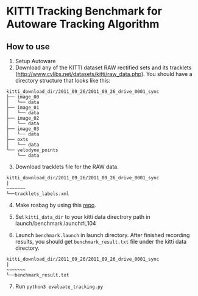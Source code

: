 # KITTI Tracking Benchmark for Autoware Tracking Algorithm
## How to use


1. Setup Autoware
2. Download any of the KITTI dataset RAW rectified sets and its tracklets (http://www.cvlibs.net/datasets/kitti/raw_data.php).
You should have a directory structure that looks like this:
```
kitti_download_dir/2011_09_26/2011_09_26_drive_0001_sync
├── image_00
│   └── data
├── image_01
│   └── data
├── image_02
│   └── data
├── image_03
│   └── data
├── oxts
│   └── data
└── velodyne_points
    └── data
```
3. Download tracklets file for the RAW data.
```
kitti_download_dir/2011_09_26/2011_09_26_drive_0001_sync
|
~~~~~~~
└──tracklets_labels.xml
```

4. Make rosbag by using this [repo](https://github.com/tomas789/kitti2bag).

5. Set `kitti_data_dir` to your kitti data directrory path in launch/benchmark.launch#L104

6. Launch `benchmark.launch` in launch directory.
After finished recording results, you should get `benchmark_result.txt` file under the kitti data directory.
```
kitti_download_dir/2011_09_26/2011_09_26_drive_0001_sync
|
~~~~~~~
└──benchmark_result.txt
```

7. Run `python3 evaluate_tracking.py` 
